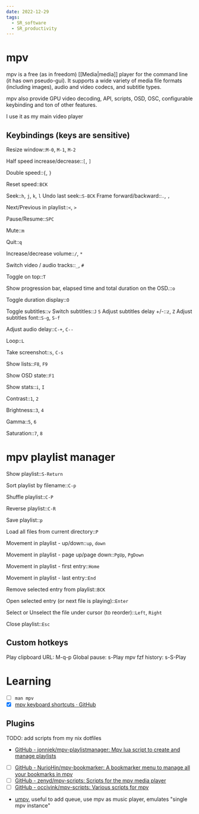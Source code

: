 ```yaml
---
date: 2022-12-29
tags:
  - SR_software
  - SR_productivity
---
```


# mpv

mpv is a free (as in freedom) [[Media|media]] player for the
command line (it has own pseudo-gui). It supports a wide variety of media file
formats (including images), audio and video codecs, and subtitle types.

mpv also provide GPU video decoding, API, scripts, OSD, OSC, configurable
keybinding and ton of other features.

I use it as my main video player

## Keybindings (keys are sensitive)

Resize window::`M-0`, `M-1`, `M-2`

Half speed increase/decrease::`[`, `]`

Double speed::`{`, `}`

Reset speed::`BCK`

Seek::`h`, `j`, `k`, `l`
Undo last seek::`S-BCK`
Frame forward/backward::`.`, `,`

Next/Previous in playlist::`<`, `>`

Pause/Resume::`SPC`

Mute::`m`

Quit::`q`

Increase/decrease volume::`/`, `*`

Switch video / audio tracks::`_`, `#`

Toggle on top::`T`

Show progression bar, elapsed time and total duration on the OSD.::`o`

Toggle duration display::`O`

Toggle subtitles::`v`
Switch subtitles::`J` `S`
Adjust subtitles delay +/-::`z`, `Z`
Adjust subtitles font::`S-g`, `S-f`

Adjust audio delay::`C-+`, `C--`

Loop::`L`

Take screenshot::`s`, `C-s`

Show lists::`F8`, `F9`

Show OSD state::`F1`

Show stats::`i`, `I`

Contrast::`1`, `2`

Brightness::`3`, `4`

Gamma::`5`, `6`

Saturation::`7`, `8`


# mpv playlist manager

Show playlist::`S-Return`

Sort playlist by filename::`C-p`

Shuffle playlist::`C-P`

Reverse playlist::`C-R`

Save playlist::`p`

Load all files from current directory::`P`

Movement in playlist - up/down::`up`, `down`

Movement in playlist - page up/page down::`PgUp`, `PgDown`

Movement in playlist - first entry::`Home`

Movement in playlist - last entry::`End`

Remove selected entry from playlist::`BCK`

Open selected entry (or next file is playing)::`Enter`

Select or Unselect the file under cursor (to reorder)::`Left`, `Right`

Close playlist::`Esc`

## Custom hotkeys

Play clipboard URL: M-q-p
Global pause: s-Play
mpv fzf history: s-S-Play

# Learning

- [ ] `man mpv`
- [x] [mpv keyboard shortcuts · GitHub](https://gist.github.com/flatlinebb/07caa79fd3b9f3770788df21756a4611)

## Plugins

TODO: add scripts from my nix dotfiles
- [GitHub - jonniek/mpv-playlistmanager: Mpv lua script to create and manage playlists](https://github.com/jonniek/mpv-playlistmanager)
- [ ] [GitHub - NurioHin/mpv-bookmarker: A bookmarker menu to manage all your bookmarks in mpv](https://github.com/NurioHin/mpv-bookmarker/)
- [ ] [GitHub - zenyd/mpv-scripts: Scripts for the mpv media player](https://github.com/zenyd/mpv-scripts)
- [ ] [GitHub - occivink/mpv-scripts: Various scripts for mpv](https://github.com/occivink/mpv-scripts)
- [umpv](https://github.com/mpv-player/mpv/blob/master/TOOLS/umpv), useful to
add queue, use mpv as music player, emulates "single mpv instance"

